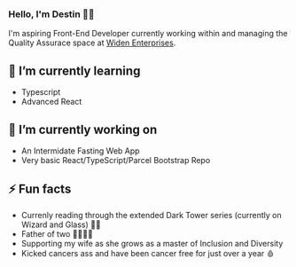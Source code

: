 ### Hello, I'm Destin 🧑‍💻

I'm aspiring Front-End Developer currently working within and managing the Quality Assurace space at [Widen Enterprises](https://github.com/Widen).

## 🌱 I’m currently learning
- Typescript
- Advanced React

## 🔭 I’m currently working on
- An Intermidate Fasting Web App
- Very basic React/TypeScript/Parcel Bootstrap Repo

## ⚡️ Fun facts
- Currenly reading through the extended Dark Tower series (currently on Wizard and Glass) 🧙‍♂️
- Father of two 👨‍👩‍👦‍👦
- Supporting my wife as she grows as a master of Inclusion and Diversity
- Kicked cancers ass and have been cancer free for just over a year 🩸

